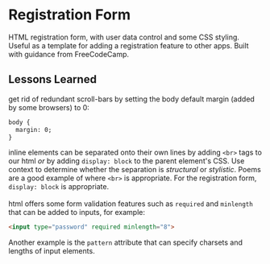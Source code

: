 # Registration Form

HTML registration form, with user data control and some CSS styling. Useful as a template for adding a registration feature to other apps. Built with guidance from FreeCodeCamp. 

## Lessons Learned

get rid of redundant scroll-bars by setting the body default margin (added by some browsers) to 0:
```html
body {
  margin: 0;
}
```
inline elements can be separated onto their own lines by adding `<br>` tags to our html *or* by adding `display: block` to the parent element's CSS. Use context to determine whether the separation is *structural* or *stylistic*. Poems are a good example of where `<br>` is appropriate. For the registration form, `display: block` is appropriate.  
<br>
html offers some form validation features such as `required` and `minlength` that can be added to inputs, for example: 
```html
<input type="password" required minlength="8">
```
Another example is the `pattern` attribute that can specify charsets and lengths of input elements.
